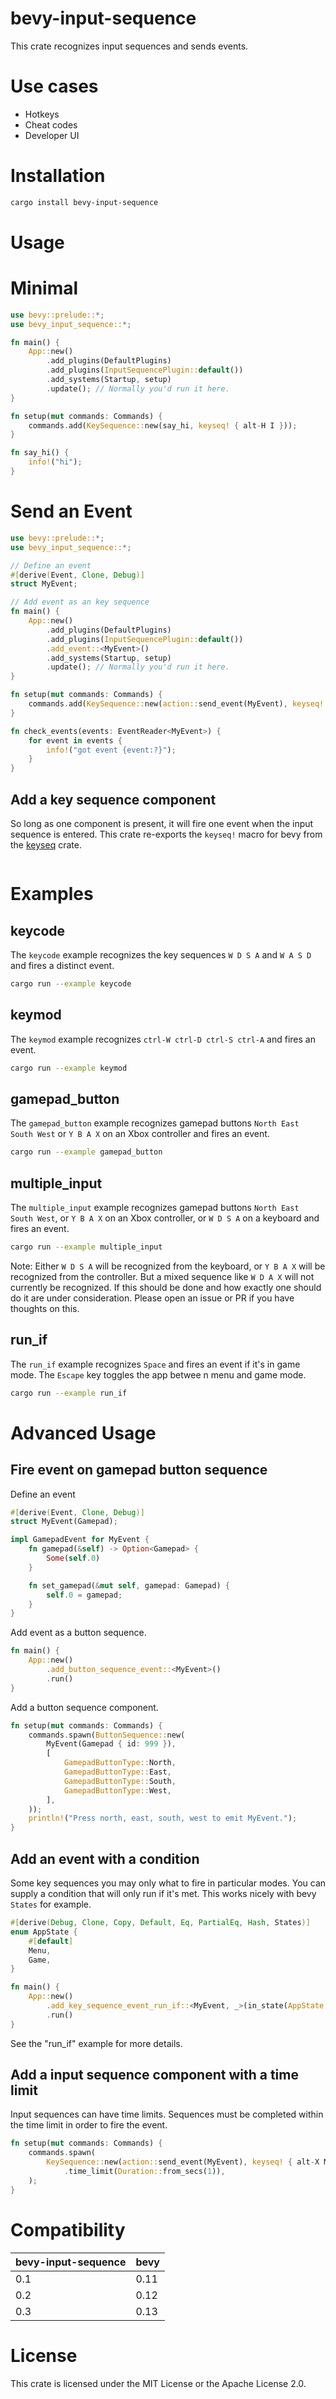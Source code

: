 # bevy-input-sequence

This crate recognizes input sequences and sends events.

# Use cases

* Hotkeys
* Cheat codes
* Developer UI

# Installation

``` sh
cargo install bevy-input-sequence
```

# Usage

# Minimal

```rust
use bevy::prelude::*;
use bevy_input_sequence::*;

fn main() {
    App::new()
        .add_plugins(DefaultPlugins)
        .add_plugins(InputSequencePlugin::default())
        .add_systems(Startup, setup)
        .update(); // Normally you'd run it here.
}

fn setup(mut commands: Commands) {
    commands.add(KeySequence::new(say_hi, keyseq! { alt-H I }));
}

fn say_hi() {
    info!("hi");
}
```

# Send an Event

```rust
use bevy::prelude::*;
use bevy_input_sequence::*;

// Define an event
#[derive(Event, Clone, Debug)]
struct MyEvent;

// Add event as an key sequence
fn main() {
    App::new()
        .add_plugins(DefaultPlugins)
        .add_plugins(InputSequencePlugin::default())
        .add_event::<MyEvent>()
        .add_systems(Startup, setup)
        .update(); // Normally you'd run it here.
}

fn setup(mut commands: Commands) {
    commands.add(KeySequence::new(action::send_event(MyEvent), keyseq! { ctrl-E L M }));
}

fn check_events(events: EventReader<MyEvent>) {
    for event in events {
        info!("got event {event:?}");
    }
}
```

## Add a key sequence component

So long as one component is present, it will fire one event when the input
sequence is entered. This crate re-exports the `keyseq!` macro for bevy from the [keyseq](https://crates.io/crates/keyseq) crate.

```rust ignore
```

# Examples

## keycode

The `keycode` example recognizes the key sequences `W D S A` and `W A S D` and
fires a distinct event.

``` sh
cargo run --example keycode
```

## keymod

The `keymod` example recognizes `ctrl-W ctrl-D ctrl-S ctrl-A` and fires an event.

``` sh
cargo run --example keymod
```

## gamepad_button

The `gamepad_button` example recognizes gamepad buttons `North East South West`
or `Y B A X` on an Xbox controller and fires an event.

``` sh
cargo run --example gamepad_button
```

## multiple_input

The `multiple_input` example recognizes gamepad buttons `North East South West`,
or `Y B A X` on an Xbox controller, or `W D S A` on a keyboard and fires an
event.

``` sh
cargo run --example multiple_input
```

Note: Either `W D S A` will be recognized from the keyboard, or `Y B A X` will
be recognized from the controller. But a mixed sequence like `W D A X` will not
currently be recognized. If this should be done and how exactly one should do it
are under consideration. Please open an issue or PR if you have thoughts on this.

## run_if

The `run_if` example recognizes `Space` and fires an event if it's in game mode.
The `Escape` key toggles the app betwee n menu and game mode.

``` sh
cargo run --example run_if
```

# Advanced Usage

## Fire event on gamepad button sequence

Define an event

```rust ignore
#[derive(Event, Clone, Debug)]
struct MyEvent(Gamepad);

impl GamepadEvent for MyEvent {
    fn gamepad(&self) -> Option<Gamepad> {
        Some(self.0)
    }

    fn set_gamepad(&mut self, gamepad: Gamepad) {
        self.0 = gamepad;
    }
}

```

Add event as a button sequence.

```rust ignore
fn main() {
    App::new()
        .add_button_sequence_event::<MyEvent>()
        .run()
}
```

Add a button sequence component.

```rust ignore
fn setup(mut commands: Commands) {
    commands.spawn(ButtonSequence::new(
        MyEvent(Gamepad { id: 999 }),
        [
            GamepadButtonType::North,
            GamepadButtonType::East,
            GamepadButtonType::South,
            GamepadButtonType::West,
        ],
    ));
    println!("Press north, east, south, west to emit MyEvent.");
}
```

## Add an event with a condition

Some key sequences you may only what to fire in particular modes. You can supply
a condition that will only run if it's met. This works nicely with bevy `States`
for example.

```rust ignore
#[derive(Debug, Clone, Copy, Default, Eq, PartialEq, Hash, States)]
enum AppState {
    #[default]
    Menu,
    Game,
}

fn main() {
    App::new()
        .add_key_sequence_event_run_if::<MyEvent, _>(in_state(AppState::Menu))
        .run()
}
```

See the "run_if" example for more details.

## Add a input sequence component with a time limit

Input sequences can have time limits. Sequences must be completed within the
time limit in order to fire the event.

```rust ignore
fn setup(mut commands: Commands) {
    commands.spawn(
        KeySequence::new(action::send_event(MyEvent), keyseq! { alt-X M })
            .time_limit(Duration::from_secs(1)),
    );
}
```

# Compatibility

| bevy-input-sequence | bevy |
| ------------------- | ---- |
| 0.1                 | 0.11 |
| 0.2                 | 0.12 |
| 0.3                 | 0.13 |

# License

This crate is licensed under the MIT License or the Apache License 2.0.
